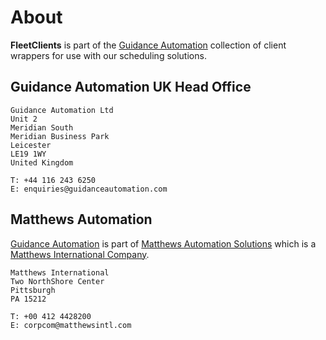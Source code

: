 # About

**FleetClients**  is part of the [Guidance Automation](https://www.guidanceautomation.com/) collection of client wrappers for use with our scheduling solutions.

## Guidance Automation UK Head Office
```
Guidance Automation Ltd
Unit 2
Meridian South
Meridian Business Park
Leicester
LE19 1WY
United Kingdom

T: +44 116 243 6250
E: enquiries@guidanceautomation.com
```

## Matthews Automation
[Guidance Automation](https://www.guidanceautomation.com/) is part of [Matthews Automation Solutions](https://matthewsautomation.com/) which is a [Matthews International Company](https://www.matw.com/).

```
Matthews International
Two NorthShore Center
Pittsburgh
PA 15212

T: +00 412 4428200
E: corpcom@matthewsintl.com
```
